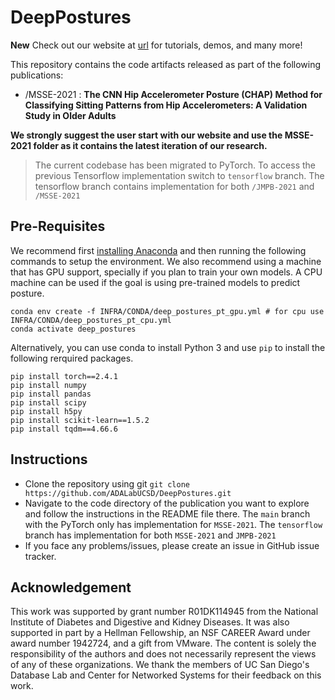 DeepPostures
============
**New** Check out our website at [url](https://adalabucsd.github.io/DeepPostures/) for tutorials, demos, and many more! 

This repository contains the code artifacts released as part of the following publications:

- /MSSE-2021 : **The CNN Hip Accelerometer Posture (CHAP) Method for Classifying Sitting Patterns from Hip Accelerometers: A Validation Study in Older Adults**

**We strongly suggest the user start with our website and use the MSSE-2021 folder as it contains the latest iteration of our research.**

> The current codebase has been migrated to PyTorch. To access the previous Tensorflow implementation switch to `tensorflow` branch. The tensorflow branch contains implementation for both `/JMPB-2021` and `/MSSE-2021` 

Pre-Requisites
--------------
We recommend first [installing Anaconda](https://docs.anaconda.com/anaconda/install/) and then running the following commands to setup the environment. We also recommend using a machine that has GPU support, specially if you plan to train your own models. A CPU machine can be used if the goal is using pre-trained models to predict posture.

    conda env create -f INFRA/CONDA/deep_postures_pt_gpu.yml # for cpu use INFRA/CONDA/deep_postures_pt_cpu.yml
    conda activate deep_postures


Alternatively, you can use conda to install Python 3 and use `pip` to install the following rerquired packages.
    
    pip install torch==2.4.1
    pip install numpy
    pip install pandas
    pip install scipy
    pip install h5py
    pip install scikit-learn==1.5.2
    pip install tqdm==4.66.6


Instructions
------------
- Clone the repository using git `git clone https://github.com/ADALabUCSD/DeepPostures.git`
- Navigate to the code directory of the publication you want to explore and follow the instructions in the README file there. The `main` branch with the PyTorch only has implementation for `MSSE-2021`. The `tensorflow` branch has implementation for both `MSSE-2021` and `JMPB-2021`
- If you face any problems/issues, please create an issue in GitHub issue tracker.


Acknowledgement
---------------
This work was supported by grant number R01DK114945 from the National Institute of Diabetes and Digestive and Kidney Diseases. It was also supported in part by a Hellman Fellowship, an NSF CAREER Award under award number 1942724, and a gift from VMware. The content is solely the responsibility of the authors and does not necessarily represent the views of any of these organizations. We thank the members of UC San Diego's Database Lab and Center for Networked Systems for their feedback on this work.
